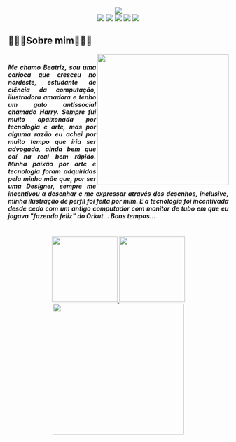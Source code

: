 <div align="center">
<a href="https://github.com/Behcanto"><img src="https://c.tenor.com/jR2kBULbQT0AAAAi/welcome-discord.gif"></a>
  
<div>
<a href="https://twitter.com/behcanto"><img src="https://img.shields.io/badge/Twitter-c38e70?style=for-the-badge&logo=twitter&logoColor=white"></a>
<a href="https://www.youtube.com/channel/UCs12WubNmwg1oZBkK7GoapA"><img src="https://img.shields.io/badge/YouTube-b07d62?style=for-the-badge&logo=youtube&logoColor=white"></a>
<a href="https://instagram.com/behcanto"><img src="https://img.shields.io/badge/Instagram-9d6b53?style=for-the-badge&logo=instagram&logoColor=white"></a>
<a href ="mailto:beatrizpessoadeoliveira@gmail.com"><img src="https://img.shields.io/badge/Gmail-8a5a44?style=for-the-badge&logo=gmail&logoColor=white"></a>
<a href="https://www.linkedin.com/in/beatriz-pess%C3%B4a-55898322a/"><img src="https://img.shields.io/badge/Linkedin-774936?style=for-the-badge&logo=linkedin&logoColor=white"></a>   
</div>
  </div>

<h2> 🍒🌈🍄Sobre mim🌿🌻🦋</h2>

<a href="https://github.com/Behcanto"><img src="https://c.tenor.com/Rh2GZjVhteYAAAAi/tonton-friends-tonton.gif" align="right" width="300px"></a>

#

<h5 align="justify" >
Me chamo Beatriz, sou uma carioca que cresceu no nordeste, estudante de ciência da computação, ilustradora amadora e tenho um gato antissocial chamado Harry.
Sempre fui muito apaixonada por tecnologia e arte, mas por alguma razão eu achei por muito tempo que iria ser advogada, ainda bem que caí na real bem rápido. Minha paixão por arte e tecnologia foram adquiridas pela minha mãe que, por ser uma Designer, sempre me incentivou a desenhar e me expressar através dos desenhos, inclusive, minha ilustração de perfil foi feita por mim. E a tecnologia foi incentivada desde cedo com um antigo computador com monitor de tubo em que eu jogava "fazenda feliz" do Orkut... Bons tempos...</h5>

#

<div align="center">
<a href="https://github.com/Behcanto"target="_blank">
<img height="150em" src="https://github-readme-stats.vercel.app/api/top-langs/?username=Behcanto&layout=compact&langs_count=7&theme=onedark"/>
<img height="150em" src="https://github-readme-stats.vercel.app/api?username=Behcanto&show_icons=true&theme=onedark&include_all_commits=true&count_private=true"/>
</div>
<div align="center">
 
<img src="https://media4.giphy.com/media/IQrIa754gqhj9FCUZk/giphy.gif?cid=790b7611d253c75b800892763506a042d0afa9b46d85ea1a&rid=giphy.gif&ct=s" width="300">
  </a>
  </div>
